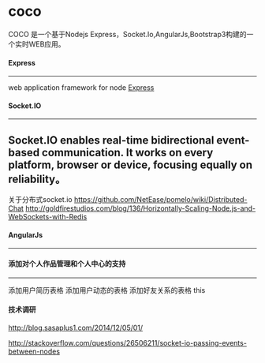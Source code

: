 coco
====
COCO 是一个基于Nodejs Express，Socket.Io,AngularJs,Bootstrap3构建的一个实时WEB应用。

#### Express
----
web application framework for node
 [Express](http://expressjs.com/)

#### Socket.IO
----
Socket.IO enables real-time bidirectional event-based communication. It works on every platform, browser or device, focusing equally on reliability。
----
关于分布式socket.io
https://github.com/NetEase/pomelo/wiki/Distributed-Chat
http://goldfirestudios.com/blog/136/Horizontally-Scaling-Node.js-and-WebSockets-with-Redis

#### AngularJs
----

#### 添加对个人作品管理和个人中心的支持

----
添加用户简历表格
添加用户动态的表格
添加好友关系的表格
this 


#### 技术调研
http://blog.sasaplus1.com/2014/12/05/01/

http://stackoverflow.com/questions/26506211/socket-io-passing-events-between-nodes

